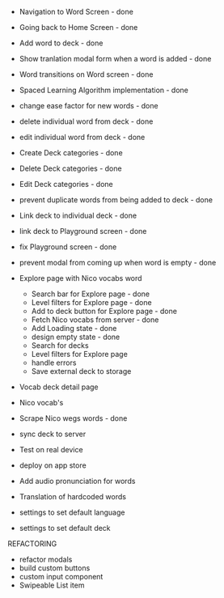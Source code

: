 - Navigation to Word Screen - done
- Going back to Home Screen - done
- Add word to deck - done
- Show tranlation modal form when a word is added  - done 
- Word transitions on Word screen - done 
- Spaced Learning Algorithm implementation - done

- change ease factor for new words - done 
- delete individual word from deck - done
- edit individual word from deck - done
- Create Deck categories - done 
- Delete Deck categories - done
- Edit Deck categories - done

- prevent duplicate words from being added to deck - done

- Link deck to individual deck - done 
- link deck to Playground screen - done
- fix Playground screen  - done 

- prevent modal from coming up when word is empty - done


- Explore page with Nico vocabs word
  - Search bar for Explore page - done 
  - Level filters for Explore page - done
  - Add to deck button for Explore page - done
  - Fetch Nico vocabs from server - done
  - Add Loading state - done
  - design empty state - done
  - Search for decks 
  - Level filters for Explore page
  - handle errors
  - Save external deck to storage


- Vocab deck detail page


- Nico vocab's 



- Scrape Nico wegs words - done 

- sync deck to server
- Test on real device
- deploy on app store


- Add audio pronunciation for words
- Translation of hardcoded words 
- settings to set default language
- settings to set default deck


REFACTORING
- refactor modals 
- build custom buttons
- custom input component
- Swipeable List item
